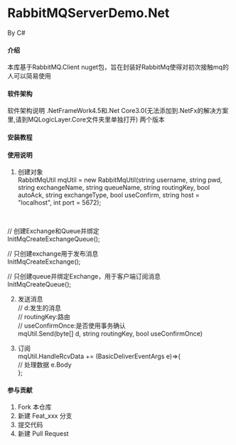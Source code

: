 # RabbitMQServerDemo.Net
By C#

#### 介绍
本库基于RabbitMQ.Client nuget包，旨在封装好RabbitMq使得对初次接触mq的人可以简易使用

#### 软件架构
软件架构说明 .NetFrameWork4.5和.Net Core3.0(无法添加到.NetFx的解决方案里,请到MQLogicLayer.Core文件夹里单独打开) 两个版本

#### 安装教程

#### 使用说明

1.  创建对象 <br>
RabbitMqUtil mqUtil = new RabbitMqUtil(string username, string pwd, string exchangeName, string queueName, string routingKey, bool autoAck, string exchangeType, bool useConfirm, string host = "localhost", int port = 5672);
<br>

// 创建Exchange和Queue并绑定 <br>
InitMqCreateExchangeQueue(); <br>

// 只创建exchange用于发布消息 <br>
InitMqCreateExchange(); <br>

// 只创建queue并绑定Exchange，用于客户端订阅消息 <br>
InitMqCreateQueue(); <br>


2.  发送消息 <br> 
// d:发生的消息 <br>
// routingKey:路由 <br>
// useConfirmOnce:是否使用事务确认 <br>
 mqUtil.Send(byte[] d, string routingKey, bool useConfirmOnce) <br>

3.  订阅 <br>
mqUtil.HandleRcvData += (BasicDeliverEventArgs e)=>{ <br>
    // 处理数据 e.Body  <br>
}; <br>

#### 参与贡献<br>

1.  Fork 本仓库
2.  新建 Feat_xxx 分支
3.  提交代码
4.  新建 Pull Request

